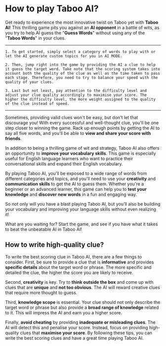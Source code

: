# How to play Taboo AI?

Get ready to experience the most innovative twist on Taboo yet with **Taboo AI**! This thrilling game pits you against an **AI opponent** in a battle of wits, as you try to help AI guess the "**Guess Words**" without using any of the "**Taboo Words**" in your clues.

---

```
1. To get started, simply select a category of words to play with or let the AI generate custom topics for you in AI MODE.

2. Then, jump right into the game by providing the AI a clue to help it guess the target word. Take note that the scoring system takes into account both the quality of the clue as well as the time taken to pass each stage. Therefore, you need to try to balance your speed with the quality of your clues.

3. Last but not least, pay attention to the difficulty level and adjust your clue quality accordingly to maximise your score. The higher the difficulty level, the more weight assigned to the quality of the clue instead of speed.
```

---

Sometimes, providing valid clues won't be easy, but don't let that discourage you! With every successful and well-thought clue, you'll be one step closer to winning the game. Rack up enough points by getting the AI to say all five words, and you'll be able to **view and share your score with friends**.

In addition to being a thrilling game of wit and strategy, Taboo AI also offers an opportunity to **improve your vocabulary skills**. This game is especially useful for English language learners who want to practice their conversational skills and expand their English vocabulary.

By playing Taboo AI, you'll be exposed to a wide range of words from different categories and topics, and you'll need to use your **creativity** and **communication skills** to get the AI to guess them. Whether you're a beginner or an advanced learner, this game can help you to **test your knowledge** and **discover new words** in a fun and engaging way.

So not only will you have a blast playing Taboo AI, but you'll also be building your vocabulary and improving your language skills without even realizing it!

What are you waiting for? Start the game, and see if you have what it takes to beat the unbeatable AI in Taboo AI!

## How to write high-quality clue?

To write the best scoring clue in Taboo AI, there are a few things to consider. First, be sure to provide a clue that is **informative** and provides **specific details** about the target word or phrase. The more specific and detailed the clue, the higher the score you are likely to receive.

Second, **creativity** is key. Try to **think outside the box** and come up with clues that are **unique** and **not too obvious**. The AI will reward creative clues that require more thought to guess.

Third, **knowledge scope** is essential. Your clue should not only describe the target word or phrase but also provide a **broad range of knowledge** related to it. This will impress the AI and earn you a higher score.

Finally, **avoid cheating** by providing **inadequate or misleading clues**. The AI will detect this and penalise your score. Instead, focus on providing high-quality clues that **maximise your score**. By following these tips, you can write the best scoring clues and have a great time playing Taboo AI.
